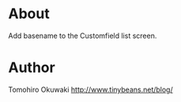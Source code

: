 # About

Add basename to the Customfield list screen.

# Author

Tomohiro Okuwaki
http://www.tinybeans.net/blog/

